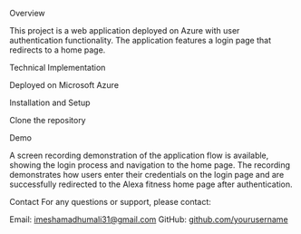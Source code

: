 Overview

This project is a web application deployed on Azure with user authentication functionality. The application features a login page that redirects to a home page. 


Technical Implementation

Deployed on Microsoft Azure


Installation and Setup

Clone the repository

Demo

A screen recording demonstration of the application flow is available, showing the login process and navigation to the home page. The recording demonstrates how users enter their credentials on the login page and are successfully redirected to the Alexa fitness home page after authentication.

Contact
For any questions or support, please contact:

Email: imeshamadhumali31@gmail.com
GitHub: [github.com/yourusername](https://github.com/ImeshaMadhumali)



